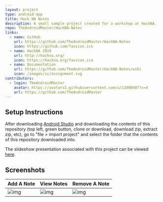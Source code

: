 ```yaml
---
layout: project
type: android-app
title: Hack NA Notes
description: A small sample project created for a workshop at HackNA.
repo: TheAndroidMaster/HackNA-Notes
links:
  - name: GitHub
    url: https://github.com/TheAndroidMaster/HackNA-Notes
    icon: https://github.com/favicon.ico
  - name: HackNA 2019
    url: http://hackna.org/
    icon: https://hackna.org/favicon.ico
  - name: Documentation
    url: https://github.com/TheAndroidMaster/HackNA-Notes/wiki
    icon: /images/ic/assignment.svg
contributors:
  - login: TheAndroidMaster
    avatar: https://avatars1.githubusercontent.com/u/13000407?v=4
    url: https://github.com/TheAndroidMaster
---
```


## Setup Instructions

After downloading [Android Studio](https://developer.android.com/studio/index.html) and downloading the contents of this repository (top left, green button, clone or download, download zip, extract zip, etc), go to "file > import project" and select the folder that the contents of this repository downloaded into.

The slideshow presentation associated with this project can be viewed [here](https://docs.google.com/presentation/d/1fTwHMytRuMMXfRQP8JoqtDlFY-FxdY-QfUUfg-BTAZw/edit?usp=sharing).

## Screenshots

Add A Note | View Notes | Remove A Note
---- | ---- | ----
![img](https://theandroidmaster.github.io/images/screenshots/notes-0.png) | ![img](https://theandroidmaster.github.io/images/screenshots/notes-1.png) | ![img](https://theandroidmaster.github.io/images/screenshots/notes-2.png)
